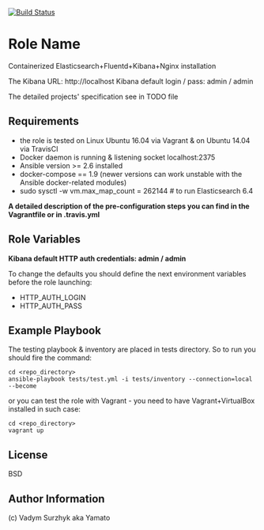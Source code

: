 [![Build Status](https://travis-ci.com/ironreality/docker-efk.svg?branch=master)](https://travis-ci.com/ironreality/docker-efk)

Role Name
=========

Containerized Elasticsearch+Fluentd+Kibana+Nginx installation

The Kibana URL: http://localhost
Kibana default login / pass: admin / admin


The detailed projects' specification see in TODO file


Requirements
------------

- the role is tested on Linux Ubuntu 16.04 via Vagrant & on Ubuntu 14.04 via TravisCI
- Docker daemon is running & listening socket localhost:2375
- Ansible version >= 2.6 installed
- docker-compose == 1.9 (newer versions can work unstable with the Ansible docker-related modules)
- sudo sysctl -w vm.max_map_count = 262144 # to run Elasticsearch 6.4

**A detailed description of the pre-configuration steps you can find in the Vagrantfile or in .travis.yml**


Role Variables
--------------

**Kibana default HTTP auth credentials: admin / admin**

To change the defaults you should define the next environment variables before the role launching:

- HTTP_AUTH_LOGIN
- HTTP_AUTH_PASS


Example Playbook
----------------

The testing playbook & inventory are placed in tests directory. So to run you should fire the command:

```
cd <repo_directory>
ansible-playbook tests/test.yml -i tests/inventory --connection=local --become
```

or you can test the role with Vagrant - you need to have Vagrant+VirtualBox installed in such case:
```
cd <repo_directory>
vagrant up
```


License
-------

BSD

Author Information
------------------

(c) Vadym Surzhyk aka Yamato
